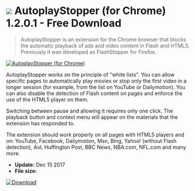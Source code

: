 # ![](https://cdn.softexe.net/static/icon/b/autoplaystopper-dla-chrome-10728.png) AutoplayStopper (for Chrome) 1.2.0.1 - Free Download

> AutoplayStopper is an extension for the Chrome browser that blocks the automatic playback of ads and video content in Flash and HTML5. Previously it was developed as FlashStopper for Firefox.

[![AutoplayStopper (for Chrome)](https:https://tse3.mm.bing.net/th?id=OIP.1Z7aiXaCSeYF_bf57T_hxgHaE8&pid=Api)](https://softexe.net/win/internet/browser-add-ons/autoplaystopper-for-chrome:pRgbh.html)

AutoplayStopper works on the principle of "white lists". You can allow specific pages to automatically play movies or stop only the first video in a longer session (for example, from the list on YouTube or Dailymotion). You can also disable the detection of Flash content on pages and enforce the use of the HTML5 player on them. 
 
 
 Switching between pause and allowing it requires only one click. The playback button and context menu will appear on the materials that the extension has responded to.
 
 The extension should work properly on all pages with HTML5 players and on: YouTube, Facebook, Dailymotion, Msn, Bing, Yahoo! (without Flash detection), Aol, Huffington Post, BBC News, NBA.com, NFL.com and many more.


- **Update:** Dec 15 2017
- **File size:** 

[![Download](https://cdn.softexe.net/static/img/download.png)](https://softexe.net/win/internet/browser-add-ons/autoplaystopper-for-chrome:pRgbh.html)

